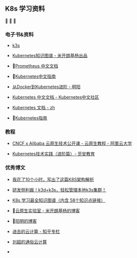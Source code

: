 ## K8s 学习资料

📘 👦 📌

### 电子书&资料

- [k3s](https://www.rancher.cn/rancher-k3s/)

- [Kubernetes知识图谱 - 米开朗基杨出品](https://www.processon.com/view/link/5ac64532e4b00dc8a02f05eb#map)

- 📘[Prometheus 中文文档](https://ryanyang.gitbook.io/prometheus/)

- 📘[Kubernetes中文指南](https://jimmysong.io/kubernetes-handbook/)

- [从Docker到Kubernetes进阶 - 明阳](https://www.qikqiak.com/k8s-book/) 

- [Kubernetes 中文文档 - Kubernetes中文社区](http://docs.kubernetes.org.cn/)

- [Kubernetes 文档 - zh](https://kubernetes.io/zh/docs/home/) 

- 📘[Kubernetes指南](https://kubernetes.feisky.xyz/)


### 教程

- [CNCF x Alibaba 云原生技术公开课 - 云原生教程 - 阿里云大学](https://edu.aliyun.com/roadmap/cloudnative?spm=a1z389.11499242.0.0.65452413sISWj4&utm_content=g_1000072542)

- [Kubernetes技术实践（进阶篇）- 觅安教育](https://github.com/findsec-cn/k201)

### 优秀博文

- [我花了10个小时，写出了这篇K8S架构解析](https://mp.weixin.qq.com/s/c6fuKIzn7noveNKE17e_gw)

- [研发侧利器！k3d+k3s，轻松管理本地k3s集群！](https://mp.weixin.qq.com/s/H1TwCTI2sExyh-yHM30gng)

- [K8s 学习最全知识图谱（内含 58个知识点链接）](https://mp.weixin.qq.com/s/msK9vVBxygTNqgajLSnAfQ)
- 👦[云原生实验室 - 米开朗基杨的博客](https://fuckcloudnative.io/)
- 👦[阳明的博客](https://www.qikqiak.com/)

- [进击的云计算 - 知乎专栏](https://zhuanlan.zhihu.com/c_148580541)

- [刘超的通俗云计算](https://blog.csdn.net/popsuper1982)
- 